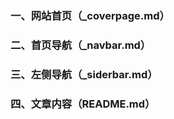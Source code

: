 ### 一、网站首页（_coverpage.md）



### 二、首页导航（_navbar.md）





### 三、左侧导航（_siderbar.md）





### 四、文章内容（README.md）